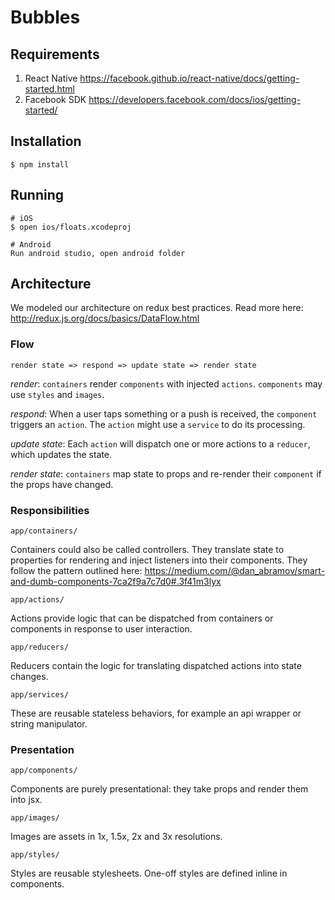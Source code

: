 # Bubbles

## Requirements

1. React Native https://facebook.github.io/react-native/docs/getting-started.html
1. Facebook SDK https://developers.facebook.com/docs/ios/getting-started/

## Installation

    $ npm install

## Running

    # iOS
    $ open ios/floats.xcodeproj

    # Android
    Run android studio, open android folder

## Architecture

We modeled our architecture on redux best practices. Read more here:  http://redux.js.org/docs/basics/DataFlow.html

### Flow

`render state => respond => update state => render state`

_render_: `containers` render `components` with injected `actions`. `components` may use `styles` and `images`.

_respond_: When a user taps something or a push is received, the `component` triggers an `action`. The `action` might use a `service` to do its processing.

_update state_: Each `action` will dispatch one or more actions to a `reducer`, which updates the state.

_render state_: `containers` map state to props and re-render their `component` if the props have changed.

### Responsibilities

`app/containers/`

Containers could also be called controllers. They translate state to properties for rendering and inject listeners into their components. They follow the pattern outlined here: https://medium.com/@dan_abramov/smart-and-dumb-components-7ca2f9a7c7d0#.3f41m3lyx

`app/actions/`

Actions provide logic that can be dispatched from containers or components in response to user interaction.

`app/reducers/`

Reducers contain the logic for translating dispatched actions into state changes.

`app/services/`

These are reusable stateless behaviors, for example an api wrapper or string manipulator.


### Presentation

`app/components/`

Components are purely presentational: they take props and render them into jsx.

`app/images/`

Images are assets in 1x, 1.5x, 2x and 3x resolutions.

`app/styles/`

Styles are reusable stylesheets. One-off styles are defined inline in components.
